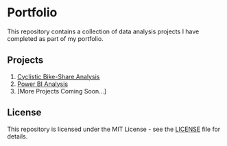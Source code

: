 # Portfolio

This repository contains a collection of data analysis projects I have completed as part of my portfolio.

## Projects

1. [Cyclistic Bike-Share Analysis](Project1-Cyclistic-Bike-Share-Analysis)
2. [Power BI Analysis](Project2-PowerBI-Analysis)
3. [More Projects Coming Soon...]

## License

This repository is licensed under the MIT License - see the [LICENSE](LICENSE) file for details.


